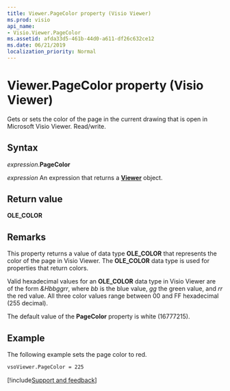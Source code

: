 ```yaml
---
title: Viewer.PageColor property (Visio Viewer)
ms.prod: visio
api_name:
- Visio.Viewer.PageColor
ms.assetid: afda33d5-461b-44d0-a611-df26c632ce12
ms.date: 06/21/2019
localization_priority: Normal
---
```



# Viewer.PageColor property (Visio Viewer)

Gets or sets the color of the page in the current drawing that is open in Microsoft Visio Viewer. Read/write.


## Syntax

_expression_.**PageColor**

_expression_ An expression that returns a **[Viewer](Visio.Viewer.md)** object.


## Return value

**OLE_COLOR**


## Remarks

This property returns a value of data type **OLE_COLOR** that represents the color of the page in Visio Viewer. The **OLE_COLOR** data type is used for properties that return colors.

Valid hexadecimal values for an **OLE_COLOR** data type in Visio Viewer are of the form _&Hbbggrr_, where _bb_ is the blue value, _gg_ the green value, and _rr_ the red value. All three color values range between 00 and FF hexadecimal (255 decimal).

The default value of the **PageColor** property is white (16777215).


## Example

The following example sets the page color to red.

```vb
vsoViewer.PageColor = 225
```

[!include[Support and feedback](~/includes/feedback-boilerplate.md)]